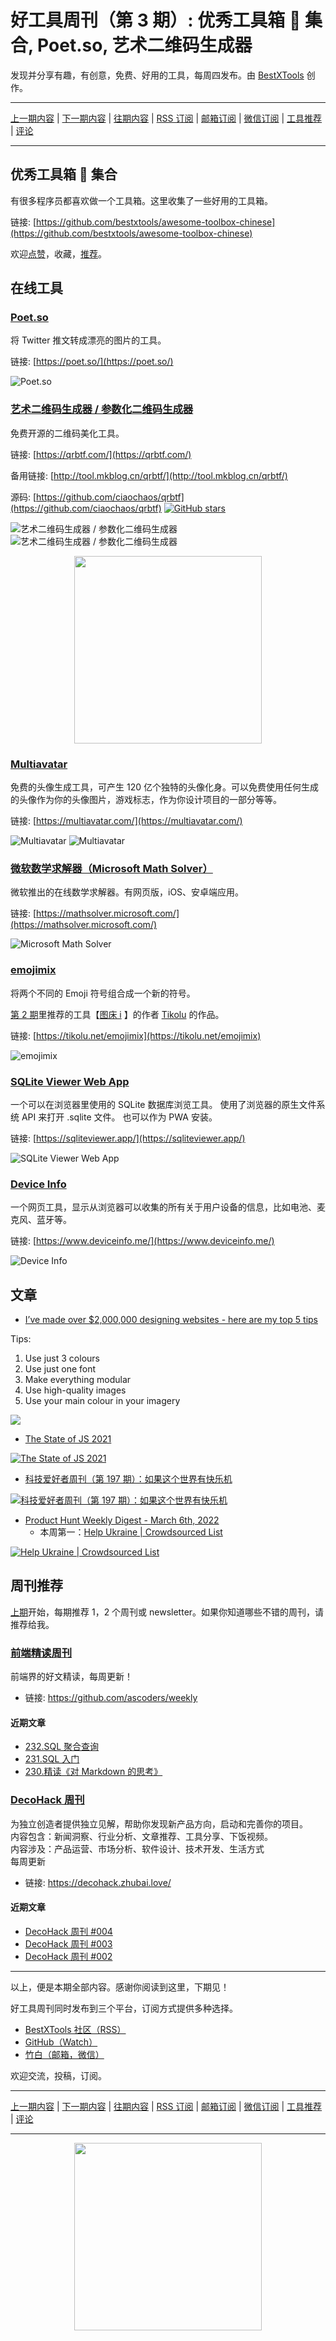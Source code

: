 # 好工具周刊（第 3 期）: 优秀工具箱 🧰 集合, Poet.so, 艺术二维码生成器

发现并分享有趣，有创意，免费、好用的工具，每周四发布。由 [BestXTools](https://www.bestxtools.com/) 创作。

---

[上一期内容](issue-2.md) | [下一期内容](issue-4.md) | [往期内容](https://github.com/bestxtools/weekly-cn) | [RSS 订阅](https://discuss-cn.bestxtools.com/t/weekly) | [邮箱订阅](https://bestxtools.zhubai.love/) | [微信订阅](https://discuss-cn.bestxtools.com/d/5/2) | [工具推荐](https://discuss-cn.bestxtools.com/d/8) | [评论](https://discuss-cn.bestxtools.com/d/11)

---

## 优秀工具箱 🧰 集合

有很多程序员都喜欢做一个工具箱。这里收集了一些好用的工具箱。

链接: [https://github.com/bestxtools/awesome-toolbox-chinese](https://github.com/bestxtools/awesome-toolbox-chinese)

欢迎[点赞](https://github.com/bestxtools/awesome-toolbox-chinese)，收藏，[推荐](https://github.com/bestxtools/awesome-toolbox-chinese/issues)。

## 在线工具

### [Poet.so](https://poet.so/)

将 Twitter 推文转成漂亮的图片的工具。

链接: [https://poet.so/](https://poet.so/)

![Poet.so](https://cdn.jsdelivr.net/gh/bestxtools/weekly-cn@main/images/2022-02-22-11-05-27.png)

### [艺术二维码生成器 / 参数化二维码生成器](https://qrbtf.com/)

免费开源的二维码美化工具。

链接: [https://qrbtf.com/](https://qrbtf.com/)

备用链接: [http://tool.mkblog.cn/qrbtf/](http://tool.mkblog.cn/qrbtf/)

源码: [https://github.com/ciaochaos/qrbtf](https://github.com/ciaochaos/qrbtf) [![GitHub stars](https://img.shields.io/github/stars/ciaochaos/qrbtf.svg?style=social&label=Star)](https://github.com/ciaochaos/qrbtf)

![艺术二维码生成器 / 参数化二维码生成器](https://cdn.jsdelivr.net/gh/bestxtools/weekly-cn@main/images/2022-03-09-15-59-59.png)
![艺术二维码生成器 / 参数化二维码生成器](https://cdn.jsdelivr.net/gh/bestxtools/weekly-cn@main/images/2022-03-09-16-00-45.png)

<div style="display: flex;justify-content: center;"><img width="300" src="https://cdn.jsdelivr.net/gh/bestxtools/weekly-cn@main/images/2022-03-09-16-00-46.png"></div>

### [Multiavatar](https://multiavatar.com/)

免费的头像生成工具，可产生 120 亿个独特的头像化身。可以免费使用任何生成的头像作为你的头像图片，游戏标志，作为你设计项目的一部分等等。

链接: [https://multiavatar.com/](https://multiavatar.com/)

![Multiavatar](https://cdn.jsdelivr.net/gh/bestxtools/weekly-cn@main/images/pika-2022-02-22T02_22_34.875Z.png)
![Multiavatar](https://cdn.jsdelivr.net/gh/bestxtools/weekly-cn@main/images/pika-2022-02-22T02_30_11.202Z.png)

### [微软数学求解器（Microsoft Math Solver）](https://mathsolver.microsoft.com/)

微软推出的在线数学求解器。有网页版，iOS、安卓端应用。

链接: [https://mathsolver.microsoft.com/](https://mathsolver.microsoft.com/)

![Microsoft Math Solver](https://cdn.jsdelivr.net/gh/bestxtools/weekly-cn@main/images/2022-02-21-11-16-22.png)

### [emojimix](https://tikolu.net/emojimix)

将两个不同的 Emoji 符号组合成一个新的符号。

[第 2 期](https://discuss-cn.bestxtools.com/d/9)里推荐的工具【[图床 i](https://tikolu.net/i/) 】的作者 [Tikolu](https://tikolu.net/) 的作品。

链接: [https://tikolu.net/emojimix](https://tikolu.net/emojimix)

![emojimix](https://cdn.jsdelivr.net/gh/bestxtools/weekly-cn@main/images/2022-02-21-15-22-55.png)

### [SQLite Viewer Web App](https://sqliteviewer.app/)

一个可以在浏览器里使用的 SQLite 数据库浏览工具。
使用了浏览器的原生文件系统 API 来打开 .sqlite 文件。
也可以作为 PWA 安装。

链接: [https://sqliteviewer.app/](https://sqliteviewer.app/)

![SQLite Viewer Web App](https://cdn.jsdelivr.net/gh/bestxtools/weekly-cn@main/images/2022-03-01-10-15-26.png)

### [Device Info](https://www.deviceinfo.me/)

一个网页工具，显示从浏览器可以收集的所有关于用户设备的信息，比如电池、麦克风、蓝牙等。

链接: [https://www.deviceinfo.me/](https://www.deviceinfo.me/)

![Device Info](https://cdn.jsdelivr.net/gh/bestxtools/weekly-cn@main/images/2022-02-21-10-41-08.png)

## 文章

- [I’ve made over $2,000,000 designing websites - here are my top 5 tips](https://www.indiehackers.com/post/i-ve-made-over-2-000-000-designing-websites-here-are-my-top-5-tips-2dd32fd3f6)

Tips:

1. Use just 3 colours
2. Use just one font
3. Make everything modular
4. Use high-quality images
5. Use your main colour in your imagery

[![](https://storage.googleapis.com/indie-hackers.appspot.com/post-images/2dd32fd3f6/jkDKE50OD7QfExzqzzodmM3qDLx1/7bac97a3-c666-7e09-f694-a4708c0daa02.png)](https://www.indiehackers.com/post/i-ve-made-over-2-000-000-designing-websites-here-are-my-top-5-tips-2dd32fd3f6)

- [The State of JS 2021](https://2021.stateofjs.com/)

[![The State of JS 2021](https://cdn.jsdelivr.net/gh/bestxtools/weekly-cn@main/images/2022-03-10-08-19-09.png)](https://2021.stateofjs.com/)

- [科技爱好者周刊（第 197 期）：如果这个世界有快乐机](https://www.ruanyifeng.com/blog/2022/03/weekly-issue-197.html)

[![科技爱好者周刊（第 197 期）：如果这个世界有快乐机](https://cdn.jsdelivr.net/gh/bestxtools/weekly-cn@main/images/2022-03-10-08-24-35.png)](https://www.ruanyifeng.com/blog/2022/03/weekly-issue-197.html)

- [Product Hunt Weekly Digest - March 6th, 2022](https://www.producthunt.com/newsletter/10093-rip-amazon-stores)
  - 本周第一：[Help Ukraine | Crowdsourced List](https://www.producthunt.com/posts/help-ukraine-crowdsourced-list)

[![Help Ukraine | Crowdsourced List](https://ph-files.imgix.net/690972e9-5d9d-4c51-9d80-66179431af4e.jpeg?auto=format&auto=compress&codec=mozjpeg&cs=strip&w=676&h=380&fit=max&bg=0fff&dpr=2)](https://www.producthunt.com/newsletter/10093-rip-amazon-stores)

## 周刊推荐

[上期](https://discuss-cn.bestxtools.com/d/9)开始，每期推荐 1，2 个周刊或 newsletter。如果你知道哪些不错的周刊，请推荐给我。

### [前端精读周刊](https://github.com/ascoders/weekly)

前端界的好文精读，每周更新！

- 链接: <https://github.com/ascoders/weekly>

#### 近期文章

- [232.SQL 聚合查询](https://github.com/ascoders/weekly/blob/master/SQL/232.SQL%20%E8%81%9A%E5%90%88%E6%9F%A5%E8%AF%A2.md)
- [231.SQL 入门](https://github.com/ascoders/weekly/blob/master/SQL/231.SQL%20%E5%85%A5%E9%97%A8.md)
- [230.精读《对 Markdown 的思考》](https://github.com/ascoders/weekly/blob/master/%E5%89%8D%E6%B2%BF%E6%8A%80%E6%9C%AF/230.%E7%B2%BE%E8%AF%BB%E3%80%8A%E5%AF%B9%20Markdown%20%E7%9A%84%E6%80%9D%E8%80%83%E3%80%8B.md)

### [DecoHack 周刊](https://decohack.zhubai.love/)

为独立创造者提供独立见解，帮助你发现新产品方向，启动和完善你的项目。  
内容包含：新闻洞察、行业分析、文章推荐、工具分享、下饭视频。  
内容涉及：产品运营、市场分析、软件设计、技术开发、生活方式  
每周更新

- 链接: <https://decohack.zhubai.love/>

#### 近期文章

- [DecoHack 周刊 #004](https://decohack.zhubai.love/posts/2112496802266894336)
- [DecoHack 周刊 #003](https://decohack.zhubai.love/posts/2109958753502867456)
- [DecoHack 周刊 #002](https://decohack.zhubai.love/posts/2107359262203703296)

---

以上，便是本期全部内容。感谢你阅读到这里，下期见！

好工具周刊同时发布到三个平台，订阅方式提供多种选择。

- [BestXTools 社区（RSS）](https://discuss-cn.bestxtools.com/t/weekly)
- [GitHub（Watch）](https://github.com/bestxtools/weekly-cn)
- [竹白（邮箱，微信）](https://bestxtools.zhubai.love/)

欢迎交流，投稿，订阅。

---

[上一期内容](issue-2.md) | [下一期内容](issue-4.md) | [往期内容](https://github.com/bestxtools/weekly-cn) | [RSS 订阅](https://discuss-cn.bestxtools.com/t/weekly) | [邮箱订阅](https://bestxtools.zhubai.love/) | [微信订阅](https://discuss-cn.bestxtools.com/d/5/2) | [工具推荐](https://discuss-cn.bestxtools.com/d/8) | [评论](https://discuss-cn.bestxtools.com/d/11)

---

<div style="display: flex;justify-content: center;"><a href="https://discuss-cn.bestxtools.com/d/5/2"><img width="300" src="https://cdn.jsdelivr.net/gh/bestxtools/weekly-cn@main/images/2022-03-02-16-19-29.png"></a></div>
